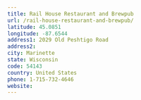 ```yaml
---
title: Rail House Restaurant and Brewpub
url: /rail-house-restaurant-and-brewpub/
latitude: 45.0851
longitude: -87.6544
address1: 2029 Old Peshtigo Road
address2: 
city: Marinette
state: Wisconsin
code: 54143
country: United States
phone: 1-715-732-4646
website: 
---
```


